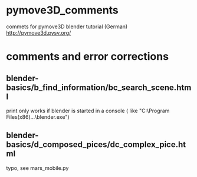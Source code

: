 pymove3D_comments
=================

commets for pymove3D blender tutorial (German) http://pymove3d.pysv.org/


comments and error corrections
=============================

blender-basics/b_find_information/bc_search_scene.html
------------------------------------------------------

print only works if blender is started in a console ( like "C:\Program Files(x86)\...\blender.exe")

blender-basics/d_composed_pices/dc_complex_pice.html
----------------------------------------------------

typo, see mars_mobile.py
